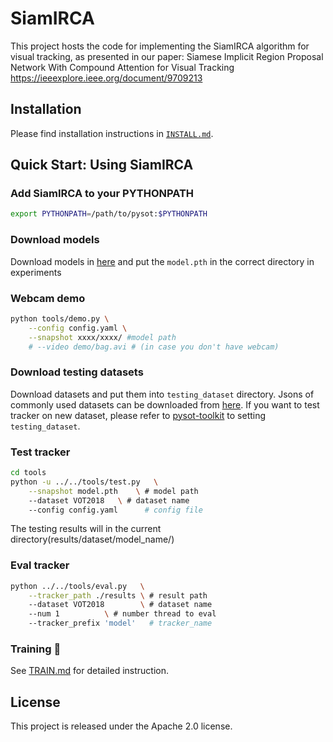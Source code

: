 # SiamIRCA

This project hosts the code for implementing the SiamIRCA algorithm for visual tracking, as presented in our paper: 
Siamese Implicit Region Proposal Network With Compound Attention for Visual Tracking https://ieeexplore.ieee.org/document/9709213


## Installation

Please find installation instructions in [`INSTALL.md`](INSTALL.md).

## Quick Start: Using SiamIRCA

### Add SiamIRCA to your PYTHONPATH

```bash
export PYTHONPATH=/path/to/pysot:$PYTHONPATH
```

### Download models

Download models in [here](https://) and put the `model.pth` in the correct directory in experiments

### Webcam demo

```bash
python tools/demo.py \
    --config config.yaml \
    --snapshot xxxx/xxxx/ #model path
    # --video demo/bag.avi # (in case you don't have webcam)
```

### Download testing datasets

Download datasets and put them into `testing_dataset` directory. Jsons of commonly used datasets can be downloaded from [here](https://drive.google.com/drive/folders/10cfXjwQQBQeu48XMf2xc_W1LucpistPI). If you want to test tracker on new dataset, please refer to [pysot-toolkit](https://github.com/StrangerZhang/pysot-toolkit) to setting `testing_dataset`. 

### Test tracker

```bash
cd tools
python -u ../../tools/test.py 	\
	--snapshot model.pth 	\ # model path
	--dataset VOT2018 	\ # dataset name
	--config config.yaml	  # config file
```

The testing results will in the current directory(results/dataset/model_name/)

### Eval tracker


``` bash
python ../../tools/eval.py 	 \
	--tracker_path ./results \ # result path
	--dataset VOT2018        \ # dataset name
	--num 1 		 \ # number thread to eval
	--tracker_prefix 'model'   # tracker_name
```

###  Training :wrench:

See [TRAIN.md](TRAIN.md) for detailed instruction.

## License

This project is released under the Apache 2.0 license. 
